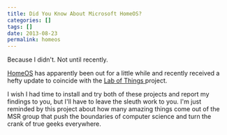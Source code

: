 ```yaml
---
title: Did You Know About Microsoft HomeOS?
categories: []
tags: []
date: 2013-08-23
permalink: homeos
---
```


Because I didn&#39;t. Not until recently.
<!-- xmore -->

[HomeOS](http://research.microsoft.com/en-us/projects/homeos/) has apparently been out for a little while and recently received a hefty update to coincide with the [Lab of Things ](http://www.lab-of-things.com/)project.

I wish I had time to install and try both of these projects and report my findings to you, but I&#39;ll have to leave the sleuth work to you. I&#39;m just reminded by this project about how many amazing things come out of the MSR group that push the boundaries of computer science and turn the crank of true geeks everywhere.

 